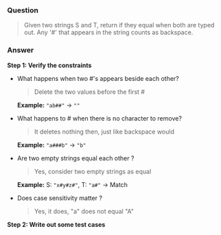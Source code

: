 ### Question
> Given two strings S and T, return if they equal when both are typed out. Any '#' that appears in the string counts as backspace.

### Answer
**Step 1: Verify the constraints** <br>
- What happens when two #'s appears beside each other? <br>
  > Delete the two values before the first #
  
    **Example:** `"ab##"` -> `""`


- What happens to # when there is no character to remove?
  > It deletes nothing then, just like backspace would
  
    **Example:** `"a###b"` -> `"b"`


- Are two empty strings equal each other ?
  > Yes, consider two empty strings as equal

  **Example:** S: `"x#y#z#"`, T: `"a#"` -> Match


- Does case sensitivity matter ?
  > Yes, it does, "a" does not equal "A"

**Step 2: Write out some test cases** <br>

